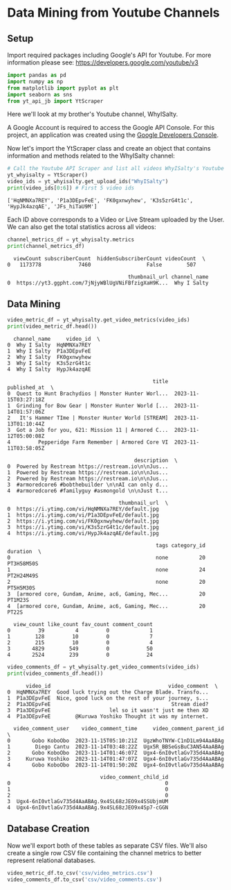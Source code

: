 # Data Mining from Youtube Channels

## Setup
Import required packages including Google's API for Youtube. For more information please see: https://developers.google.com/youtube/v3


```python
import pandas as pd
import numpy as np
from matplotlib import pyplot as plt
import seaborn as sns
from yt_api_jb import YtScraper
```

Here we'll look at my brother's Youtube channel, WhyISalty.

A Google Account is required to access the Google API Console. For this project, an application was created using the [Google Developers Console](https://console.developers.google.com/).

Now let's import the YtScraper class and create an object that contains information and methods related to the WhyISalty channel:


```python
# Call the Youtube API Scraper and list all videos WhyISalty's Youtube channel
yt_whyisalty = YtScraper()
video_ids = yt_whyisalty.get_upload_ids("WhyISalty")
print(video_ids[0:6]) # First 5 video ids
```

    ['HqNMNXa7REY', 'P1a3DEpvFeE', 'FK0gxnwyhew', 'K3s5zrG4t1c', 'HypJk4azqAE', 'JFs_hiTaU9M']
    

Each ID above corresponds to a Video or Live Stream uploaded by the User. We can also get the total statistics across all videos:


```python
channel_metrics_df = yt_whyisalty.metrics
print(channel_metrics_df)
```

      viewCount subscriberCount  hiddenSubscriberCount videoCount  \
    0   1173778            7460                  False        507   
    
                                           thumbnail_url channel_name  
    0  https://yt3.ggpht.com/7jNjyWBlUgVNiFBfzigXaH9K...  Why I Salty  
    

## Data Mining


```python
video_metric_df = yt_whyisalty.get_video_metrics(video_ids)
print(video_metric_df.head())
```

      channel_name     video_id  \
    0  Why I Salty  HqNMNXa7REY   
    1  Why I Salty  P1a3DEpvFeE   
    2  Why I Salty  FK0gxnwyhew   
    3  Why I Salty  K3s5zrG4t1c   
    4  Why I Salty  HypJk4azqAE   
    
                                                   title          published_at  \
    0  Quest to Hunt Brachydios | Monster Hunter Worl...  2023-11-15T03:27:18Z   
    1  Grinding for Bow Gear | Monster Hunter World [...  2023-11-14T01:57:06Z   
    2   It's Hammer TIme | Monster Hunter World [STREAM]  2023-11-13T01:10:44Z   
    3  Got a Job for you, 621: Mission 11 | Armored C...  2023-11-12T05:00:08Z   
    4         Pepperidge Farm Remember | Armored Core VI  2023-11-11T03:58:05Z   
    
                                             description  \
    0  Powered by Restream https://restream.io\n\nJus...   
    1  Powered by Restream https://restream.io\n\nJus...   
    2  Powered by Restream https://restream.io\n\nJus...   
    3  #armoredcore6 #bobthebuilder \n\nAI can only d...   
    4  #armoredcore6 #familyguy #asmongold \n\nJust t...   
    
                                        thumbnail_url  \
    0  https://i.ytimg.com/vi/HqNMNXa7REY/default.jpg   
    1  https://i.ytimg.com/vi/P1a3DEpvFeE/default.jpg   
    2  https://i.ytimg.com/vi/FK0gxnwyhew/default.jpg   
    3  https://i.ytimg.com/vi/K3s5zrG4t1c/default.jpg   
    4  https://i.ytimg.com/vi/HypJk4azqAE/default.jpg   
    
                                                    tags category_id    duration  \
    0                                               none          20  PT3H58M50S   
    1                                               none          24  PT2H24M49S   
    2                                               none          20   PT5H5M30S   
    3  [armored core, Gundam, Anime, ac6, Gaming, Mec...          20     PT1M23S   
    4  [armored core, Gundam, Anime, ac6, Gaming, Mec...          20       PT22S   
    
      view_count like_count fav_count comment_count  
    0         39          4         0             1  
    1        128         10         0             7  
    2        215         10         0             4  
    3       4829        549         0            50  
    4       2524        239         0            24  
    


```python
video_comments_df = yt_whyisalty.get_video_comments(video_ids)
print(video_comments_df.head())
```

          video_id                                      video_comment  \
    0  HqNMNXa7REY  Good luck trying out the Charge Blade. Transfo...   
    1  P1a3DEpvFeE  Nice, good luck on the rest of your journey, s...   
    2  P1a3DEpvFeE                                       Stream died?   
    3  P1a3DEpvFeE                   lel so it wasn't just me then XD   
    4  P1a3DEpvFeE        @Kuruwa Yoshiko Thought it was my internet.   
    
      video_comment_user    video_comment_time     video_comment_parent_id  \
    0       Gobo KoboObo  2023-11-15T05:10:21Z  UgzWhoTNYW-C1nD1Lm94AaABAg   
    1        Diego Cantu  2023-11-14T03:48:22Z  Ugx5R_BBSeGsBuC3AN54AaABAg   
    2       Gobo KoboObo  2023-11-14T01:46:07Z  Ugx4-6nI0vtlaGv735d4AaABAg   
    3     Kuruwa Yoshiko  2023-11-14T01:47:07Z  Ugx4-6nI0vtlaGv735d4AaABAg   
    4       Gobo KoboObo  2023-11-14T01:50:20Z  Ugx4-6nI0vtlaGv735d4AaABAg   
    
                                  video_comment_child_id  
    0                                                  0  
    1                                                  0  
    2                                                  0  
    3  Ugx4-6nI0vtlaGv735d4AaABAg.9x4SL68zJEO9x4SSUbjmUM  
    4  Ugx4-6nI0vtlaGv735d4AaABAg.9x4SL68zJEO9x4Sp7-cGGN  
    

## Database Creation

Now we'll export both of these tables as separate CSV files. We'll also create a single row CSV file containing the channel metrics to better represent relational databases.


```python
video_metric_df.to_csv('csv/video_metrics.csv')
video_comments_df.to_csv('csv/video_comments.csv')
```
